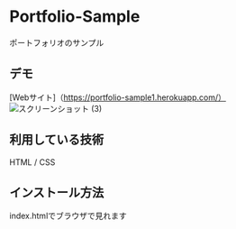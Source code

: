 Portfolio-Sample
====

ポートフォリオのサンプル

## デモ
[Webサイト]（https://portfolio-sample1.herokuapp.com/）
![スクリーンショット (3)](https://user-images.githubusercontent.com/85387222/121892984-675e9500-cd58-11eb-8d81-f6129ee78499.png)
## 利用している技術
HTML / CSS
## インストール方法
index.htmlでブラウザで見れます
